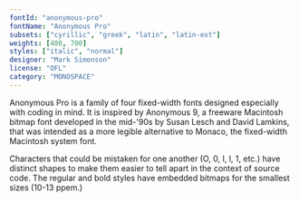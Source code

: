 ```yaml
---
fontId: "anonymous-pro"
fontName: "Anonymous Pro"
subsets: ["cyrillic", "greek", "latin", "latin-ext"]
weights: [400, 700]
styles: ["italic", "normal"]
designer: "Mark Simonson"
license: "OFL"
category: "MONOSPACE"
---
```


<p>
Anonymous Pro is a family of four fixed-width fonts designed especially with coding in mind. 
It is inspired by Anonymous 9, a freeware Macintosh bitmap font developed in the mid-'90s by Susan Lesch and David Lamkins, that was intended as a more legible alternative to Monaco, the fixed-width Macintosh system font.
</p>
<p>
Characters that could be mistaken for one another (O, 0, I, l, 1, etc.) have distinct shapes to make them easier to tell apart in the context of source code.
The regular and bold styles have embedded bitmaps for the smallest sizes (10-13 ppem.)
</p>
